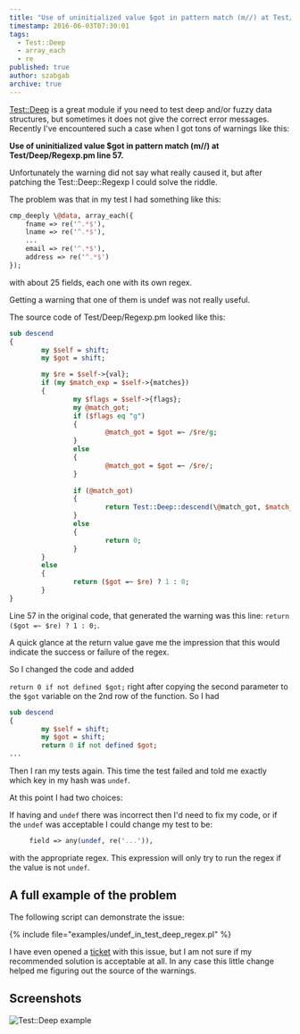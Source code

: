 ```yaml
---
title: "Use of uninitialized value $got in pattern match (m//) at Test/Deep/Regexp.pm line 57."
timestamp: 2016-06-03T07:30:01
tags:
  - Test::Deep
  - array_each
  - re
published: true
author: szabgab
archive: true
---
```



[Test::Deep](https://metacpan.org/pod/Test::Deep) is a great module if you need to test deep and/or fuzzy data structures,
but sometimes it does not give the correct error messages. Recently I've encountered such a case when I got tons of warnings like this:

<b>Use of uninitialized value $got in pattern match (m//) at Test/Deep/Regexp.pm line 57.</b>

Unfortunately the warning did not say what really caused it, but after patching the Test::Deep::Regexp I could solve the riddle.


The problem was that in my test I had something like this:


```perl
cmp_deeply \@data, array_each({
    fname => re('^.*$'),
    lname => re('^.*$'),
    ...
    email => re('^.*$'),
    address => re('^.*$')
});
```

with about 25 fields, each one with its own regex.

Getting a warning that one of them is undef was not really useful.

The source code of Test/Deep/Regexp.pm looked like this:

```perl
sub descend
{
        my $self = shift;
        my $got = shift;

        my $re = $self->{val};
        if (my $match_exp = $self->{matches})
        {
                my $flags = $self->{flags};
                my @match_got;
                if ($flags eq "g")
                {
                        @match_got = $got =~ /$re/g;
                }
                else
                {
                        @match_got = $got =~ /$re/;
                }
 
                if (@match_got)
                {
                        return Test::Deep::descend(\@match_got, $match_exp);
                }
                else
                {
                        return 0;
                }
        }
        else
        {
                return ($got =~ $re) ? 1 : 0;
        }
}
```

Line 57 in the original code, that generated the warning was this line: `return ($got =~ $re) ? 1 : 0;`.

A quick glance at the return value gave me the impression that this would indicate the success or failure of the regex.

So I changed the code and added

`return 0 if not defined $got;` right after copying the second parameter to the `$got` variable on the 2nd row of the function.
So I had


```perl
sub descend
{
        my $self = shift;
        my $got = shift;
        return 0 if not defined $got;
...
```

Then I ran my tests again. This time the test failed and told me exactly which key in my hash was `undef`.

At this point I had two choices:

If having and `undef` there was incorrect then I'd need to fix my code, or if the `undef` was acceptable
I could change my test to be:

```perl
     field => any(undef, re('...')),
```

with the appropriate regex. This expression will only try to run the regex if the value is not `undef`.

## A full example of the problem

The following script can demonstrate the issue:

{% include file="examples/undef_in_test_deep_regex.pl" %}

I have even opened a [ticket](https://github.com/rjbs/Test-Deep/issues/39) with this issue, but I am not sure if
my recommended solution is acceptable at all. In any case this little change helped me figuring out the source of the warnings.


## Screenshots

<img src="/img/shots/undef-in-test-deep-regex.png" alt="Test::Deep example">


